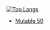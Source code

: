 <!-- ## Hi there 👋 -->

<!-- <p align="left"> 
   <img alt="Top Langs" src="https://github-readme-stats.vercel.app/api/top-langs/?username=sashi0034&layout=compact&theme=onedark" />
   <img alt="Trophy" src="https://github-profile-trophy.vercel.app/?username=sashi0034&theme=onedark" />
</p> -->

[![Top Langs](https://github-readme-stats.vercel.app/api/top-langs/?username=sashi0034&layout=compact&theme=onedark
)](https://github.com/anuraghazra/github-readme-stats)

- [Mutable 50](https://store.steampowered.com/app/3147480/Mutable_50/)

<!-- <p align="left"> 
  <img alt="Top Langs" height="150px" src="https://github-readme-stats.vercel.app/api/top-langs/?username=sashi0034&layout=compact&show_icons=true&theme=onedark" />
  <img alt="github stats" height="150px" src="https://github-readme-stats.vercel.app/api?username=sashi0034&theme=onedark&show_icons=ture" />
</p> -->

<!--  [![trophy](https://github-profile-trophy.vercel.app/?username=sashi0034&theme=onedark)](https://github.com/ryo-ma/github-profile-trophy) -->

<!--
**sashi0034/sashi0034** is a ✨ _special_ ✨ repository because its `README.md` (this file) appears on your GitHub profile.

Here are some ideas to get you started:

- 🔭 I’m currently working on ...
- 🌱 I’m currently learning ...
- 👯 I’m looking to collaborate on ...
- 🤔 I’m looking for help with ...
- 💬 Ask me about ...
- 📫 How to reach me: ...
- 😄 Pronouns: ...
- ⚡ Fun fact: ...
-->
